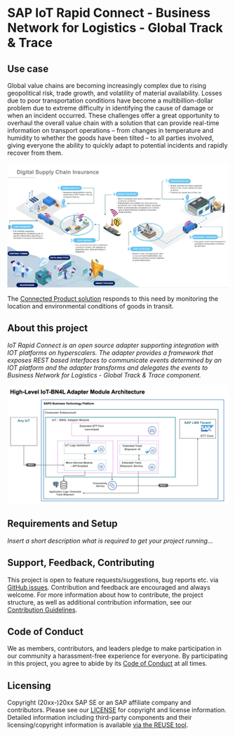# SAP IoT Rapid Connect - Business Network for Logistics - Global Track & Trace

## Use case

Global value chains are becoming increasingly complex due to rising geopolitical risk, trade growth, and volatility of material availability. Losses due to poor transportation conditions have become a multibillion-dollar problem due to extreme difficulty in identifying the cause of damage or when an incident occurred. These challenges offer a great opportunity to overhaul the overall value chain with a solution that can provide real-time information on transport operations – from changes in temperature and humidity to whether the goods have been tilted – to all parties involved, giving everyone the ability to quickly adapt to potential incidents and rapidly recover from them.

![](Assets/Usecase.png)

The [Connected Product solution](https://news.sap.com/sea/2022/07/ntt-data-and-sap-announce-co-innovation-solution-to-track-fragile-and-sensitive-cargo-shipments-and-facilitate-insurance-procedures/) responds to this need by monitoring the location and environmental conditions of goods in transit.

## About this project

*IoT Rapid Connect is an open source adapter supporting integration with IOT platforms on hyperscalers. The adapter provides a framework that exposes REST based interfaces to communicate events determined by an IOT platform and the adapter transforms and delegates the events to Business Network for Logistics - Global Track & Trace component.*

![](Assets/BN4L_IOT.png)

## Requirements and Setup

*Insert a short description what is required to get your project running...*

## Support, Feedback, Contributing

This project is open to feature requests/suggestions, bug reports etc. via [GitHub issues](https://github.com/SAP/<your-project>/issues). Contribution and feedback are encouraged and always welcome. For more information about how to contribute, the project structure, as well as additional contribution information, see our [Contribution Guidelines](CONTRIBUTING.md).

## Code of Conduct

We as members, contributors, and leaders pledge to make participation in our community a harassment-free experience for everyone. By participating in this project, you agree to abide by its [Code of Conduct](CODE_OF_CONDUCT.md) at all times.

## Licensing

Copyright (20xx-)20xx SAP SE or an SAP affiliate company and <your-project> contributors. Please see our [LICENSE](LICENSE) for copyright and license information. Detailed information including third-party components and their licensing/copyright information is available [via the REUSE tool](https://api.reuse.software/info/github.com/SAP/<your-project>).
